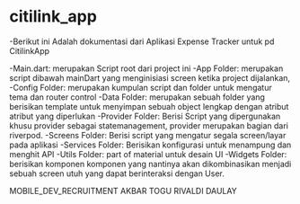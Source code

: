 # citilink_app

-Berikut ini Adalah dokumentasi dari Aplikasi Expense Tracker untuk pd CitilinkApp

-Main.dart: merupakan Script root dari project ini
-App Folder: merupakan script dibawah mainDart yang menginisiasi screen ketika project dijalankan,
-Config Folder: merupakan kumpulan script dan folder untuk mengatur tema dan router control
-Data Folder: merupakan sebuah folder yang berisikan template untuk menyimpan sebuah object lengkap dengan atribut atribut yang diperlukan
-Provider Folder: Berisi Script yang dipergunakan khusu provider sebagai statemanagement, provider merupakan bagian dari riverpod.
-Screens Folder: Berisi script yang mengatur segala screen/layar pada aplikasi
-Services Folder: Berisikan konfigurasi untuk menampung dan menghit API
-Utils Folder: part of material untuk desain UI
-Widgets Folder: berisikan komponen komponen yang nantinya akan dikombinasikan menjadi sebuah screen utuh yang dapat berinteraksi dengan User.

MOBILE_DEV_RECRUITMENT 
AKBAR TOGU RIVALDI DAULAY



